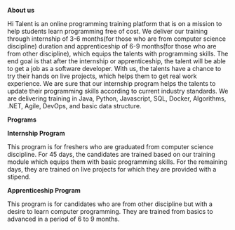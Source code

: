 **About us**

Hi Talent is an online programming training platform that is on a mission to help students learn programming free of cost. 
We deliver our training through  internship of 3-6 months(for those who are from computer science discipline) duration and apprenticeship of 6-9 months(for those who are from other discipline), which equips the talents with programming skills. The end goal is that after the internship or apprenticeship, the talent will be able to get a job as a software developer. 
With us, the talents have a chance to try their hands on live projects, which helps them to get real work experience. We are sure that our internship program helps the talents to update their programming skills according to current industry standards. 
We are delivering training in Java, Python, Javascript, SQL, Docker, Algorithms, .NET, Agile, DevOps, and basic data structure.


**Programs**

**Internship Program**

This program is for freshers who are graduated from computer science discipline. For 45 days, the candidates are trained based on our training module which equips them with basic programming skills. For the remaining days, they are trained on live projects for which they are provided with a stipend.



**Apprenticeship Program**

This program is for candidates who are from other discipline but with a desire to learn computer programming. They are trained from basics to advanced in a period of 6 to 9 months. 
